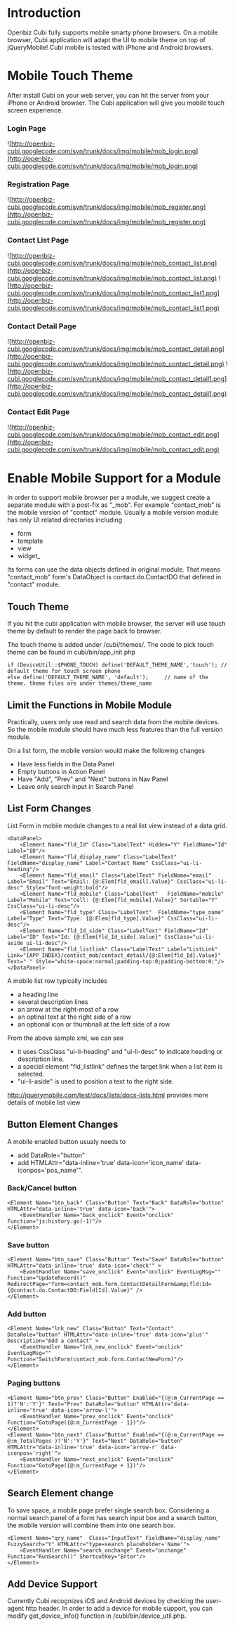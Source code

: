 # Introduction #

Openbiz Cubi fully supports mobile smarty phone browsers. On a mobile browser, Cubi application will adapt the UI to mobile theme on top of jQueryMobile! Cubi mobile is tested with iPhone and Android browsers.

# Mobile Touch Theme #

After install Cubi on your web server, you can hit the server from your iPhone or Android browser. The Cubi application will give you mobile touch screen experience.

### Login Page ###
![http://openbiz-cubi.googlecode.com/svn/trunk/docs/img/mobile/mob_login.png](http://openbiz-cubi.googlecode.com/svn/trunk/docs/img/mobile/mob_login.png)

### Registration Page ###
![http://openbiz-cubi.googlecode.com/svn/trunk/docs/img/mobile/mob_register.png](http://openbiz-cubi.googlecode.com/svn/trunk/docs/img/mobile/mob_register.png)

### Contact List Page ###
![http://openbiz-cubi.googlecode.com/svn/trunk/docs/img/mobile/mob_contact_list.png](http://openbiz-cubi.googlecode.com/svn/trunk/docs/img/mobile/mob_contact_list.png)
![http://openbiz-cubi.googlecode.com/svn/trunk/docs/img/mobile/mob_contact_list1.png](http://openbiz-cubi.googlecode.com/svn/trunk/docs/img/mobile/mob_contact_list1.png)

### Contact Detail Page ###
![http://openbiz-cubi.googlecode.com/svn/trunk/docs/img/mobile/mob_contact_detail.png](http://openbiz-cubi.googlecode.com/svn/trunk/docs/img/mobile/mob_contact_detail.png)
![http://openbiz-cubi.googlecode.com/svn/trunk/docs/img/mobile/mob_contact_detail1.png](http://openbiz-cubi.googlecode.com/svn/trunk/docs/img/mobile/mob_contact_detail1.png)

### Contact Edit Page ###
![http://openbiz-cubi.googlecode.com/svn/trunk/docs/img/mobile/mob_contact_edit.png](http://openbiz-cubi.googlecode.com/svn/trunk/docs/img/mobile/mob_contact_edit.png)


# Enable Mobile Support for a Module #

In order to support mobile browser per a module, we suggest create a separate module with a post-fix as "_mob". For example "contact\_mob" is the mobile version of "contact" module. Usually a mobile version module has only UI related directories including
  * form
  * template
  * view
  * widget_

Its forms can use the data objects defined in original module. That means "contact\_mob" form's DataObject is contact.do.ContactDO that defined in "contact" module.

## Touch Theme ##

If you hit the cubi application with mobile browser, the server will use touch theme by default to render the page back to browser.

The touch theme is added under /cubi/themes/. The code to pick touch theme can be found in cubi/bin/app\_init.php
```
if (DeviceUtil::$PHONE_TOUCH) define('DEFAULT_THEME_NAME','touch');	// default theme for touch screen phone
else define('DEFAULT_THEME_NAME', 'default');     // name of the theme. theme files are under themes/theme_name
```

## Limit the Functions in Mobile Module ##

Practically, users only use read and search data from the mobile devices. So the mobile module should have much less features than the full version module.

On a list form, the mobile version would make the following changes
  * Have less fields in the Data Panel
  * Empty buttons in Action Panel
  * Have "Add", "Prev" and "Next" buttons in Nav Panel
  * Leave only search input in Search Panel

## List Form Changes ##

List Form in mobile module changes to a real list view instead of a data grid.
```
<DataPanel>
    <Element Name="fld_Id" Class="LabelText" Hidden="Y" FieldName="Id" Label="ID"/>
    <Element Name="fld_display_name" Class="LabelText" FieldName="display_name" Label="Contact Name" CssClass="ui-li-heading"/>
    <Element Name="fld_email" Class="LabelText" FieldName="email" Label="Email" Text="Email: {@:Elem[fld_email].Value}" CssClass="ui-li-desc" Style="font-weight:bold"/>	
    <Element Name="fld_mobile" Class="LabelText"   FieldName="mobile" Label="Mobile" Text="Cell: {@:Elem[fld_mobile].Value}" Sortable="Y" CssClass="ui-li-desc"/>	
    <Element Name="fld_type" Class="LabelText"  FieldName="type_name" Label="Type" Text="Type: {@:Elem[fld_type].Value}" CssClass="ui-li-desc"/>
    <Element Name="fld_Id_side" Class="LabelText" FieldName="Id" Label="ID" Text="Id: {@:Elem[fld_Id_side].Value}" CssClass="ui-li-aside ui-li-desc"/>
    <Element Name="fld_listlink" Class="LabelText" Label="ListLink" Link="{APP_INDEX}/contact_mob/contact_detail/{@:Elem[fld_Id].Value}" Text=" " Style="white-space:normal;padding-top:0;padding-bottom:0;"/>
</DataPanel>
```

A mobile list row typically includes
  * a heading line
  * several description lines
  * an arrow at the right-most of a row
  * an optinal text at the right side of a row
  * an optional icon or thumbnail at the left side of a row

From the above sample xml, we can see
  * it uses CssClass "ui-li-heading" and "ui-li-desc" to indicate heading or description line.
  * a special element "fld\_listlink" defines the target link when a list item is selected.
  * "ui-li-aside" is used to position a text to the right side.

http://jquerymobile.com/test/docs/lists/docs-lists.html provides more details of mobile list view

## Button Element Changes ##

A mobile enabled button usualy needs to
  * add DataRole="button"
  * add HTMLAttr="data-inline='true' data-icon='icon\_name' data-iconpos='pos\_name'".

### Back/Cancel button ###
```
<Element Name="btn_back" Class="Button" Text="Back" DataRole="button" HTMLAttr="data-inline='true' data-icon='back'">
    <EventHandler Name="back_onclick" Event="onclick" Function="js:history.go(-1)"/>  
</Element>
```

### Save button ###
```
<Element Name="btn_save" Class="Button" Text="Save" DataRole="button" HTMLAttr="data-inline='true' data-icon='check'" >
    <EventHandler Name="save_onclick" Event="onclick" EventLogMsg=""  Function="UpdateRecord()" RedirectPage="form=contact_mob.form.ContactDetailForm&amp;fld:Id={@contact.do.ContactDO:Field[Id].Value}" />
</Element>
```

### Add button ###
```
<Element Name="lnk_new" Class="Button" Text="Contact" DataRole="button" HTMLAttr="data-inline='true' data-icon='plus'" Description="Add a contact" >
    <EventHandler Name="lnk_new_onclick" Event="onclick" EventLogMsg="" Function="SwitchForm(contact_mob.form.ContactNewForm)"/>
</Element>
```

### Paging buttons ###
```
<Element Name="btn_prev" Class="Button" Enabled="{(@:m_CurrentPage == 1)?'N':'Y'}" Text="Prev" DataRole="button" HTMLAttr="data-inline='true' data-icon='arrow-l'">
    <EventHandler Name="prev_onclick" Event="onclick" Function="GotoPage({@:m_CurrentPage - 1})"/>
</Element>
<Element Name="btn_next" Class="Button" Enabled="{(@:m_CurrentPage == @:m_TotalPages )?'N':'Y'}" Text="Next" DataRole="button" HTMLAttr="data-inline='true' data-icon='arrow-r' data-iconpos='right'">
    <EventHandler Name="next_onclick" Event="onclick" Function="GotoPage({@:m_CurrentPage + 1})"/>
</Element>
```

## Search Element change ##

To save space, a mobile page prefer single search box. Considering a normal search panel of a form has search input box and a search button, the mobile version will combine them into one search box.

```
<Element Name="qry_name"  Class="InputText" FieldName="display_name" FuzzySearch="Y" HTMLAttr="type=search placeholder='Name'">
    <EventHandler Name="search_onchange" Event="onchange" Function="RunSearch()" ShortcutKey="Enter"/>
</Element>
```

## Add Device Support ##

Currently Cubi recognizes iOS and Android devices by checking the user-agent http header. In order to add a device for mobile support, you can modify get\_device\_info() function in /cubi/bin/device\_util.php.